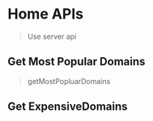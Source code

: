 # Home APIs

> Use server api 

## Get Most Popular Domains 
> getMostPopluarDomains

## Get ExpensiveDomains



